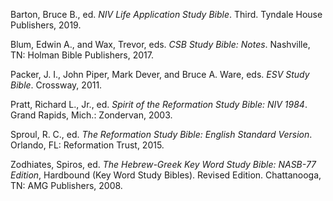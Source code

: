 <div class="bibliography">

Barton, Bruce B., ed. *NIV Life Application Study Bible*. Third. Tyndale House Publishers, 2019.

Blum, Edwin A., and Wax, Trevor, eds. *CSB Study Bible: Notes*. Nashville, TN: Holman Bible Publishers, 2017.

Packer, J. I., John Piper, Mark Dever, and Bruce A. Ware, eds. *ESV Study Bible*. Crossway, 2011.

Pratt, Richard L., Jr., ed. *Spirit of the Reformation Study Bible: NIV 1984*. Grand Rapids, Mich.: Zondervan, 2003.

Sproul, R. C., ed. *The Reformation Study Bible: English Standard Version*. Orlando, FL: Reformation Trust, 2015.

Zodhiates, Spiros, ed. *The Hebrew-Greek Key Word Study Bible: NASB-77 Edition*, Hardbound (Key Word Study Bibles). Revised Edition. Chattanooga, TN: AMG Publishers, 2008.

</div>
